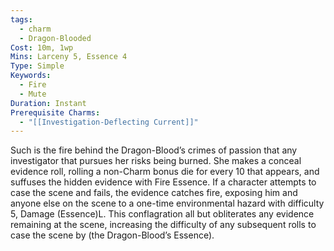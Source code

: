 ```yaml
---
tags:
  - charm
  - Dragon-Blooded
Cost: 10m, 1wp
Mins: Larceny 5, Essence 4
Type: Simple
Keywords:
  - Fire
  - Mute
Duration: Instant
Prerequisite Charms:
  - "[[Investigation-Deflecting Current]]"
---
```

Such is the fire behind the Dragon-Blood’s crimes of passion that any investigator that pursues her risks being burned. She makes a conceal evidence roll, rolling a non-Charm bonus die for every 10 that appears, and suffuses the hidden evidence with Fire Essence. If a character attempts to case the scene and fails, the evidence catches fire, exposing him and anyone else on the scene to a one-time environmental hazard with difficulty 5, Damage (Essence)L. This conflagration all but obliterates any evidence remaining at the scene, increasing the difficulty of any subsequent rolls to case the scene by (the Dragon-Blood’s Essence).